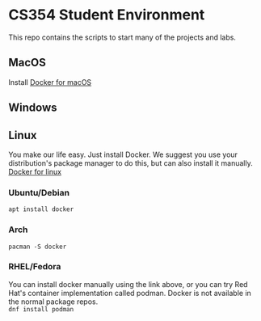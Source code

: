# CS354 Student Environment 

This repo contains the scripts to start many of the projects and labs.

## MacOS
Install [Docker for macOS]([https://hub.docker.com/editions/community/docker-ce-desktop-mac/)

## Windows

## Linux
You make our life easy. Just install Docker. We suggest you use your distribution's package manager to do this, but can also install it manually.  
[Docker for linux](https://docs.docker.com/engine/install/)

### Ubuntu/Debian
`apt install docker`

### Arch
`pacman -S docker`

### RHEL/Fedora
You can install docker manually using the link above, or you can try Red Hat's container implementation called podman. Docker is not available in the normal package repos.  
`dnf install podman`


